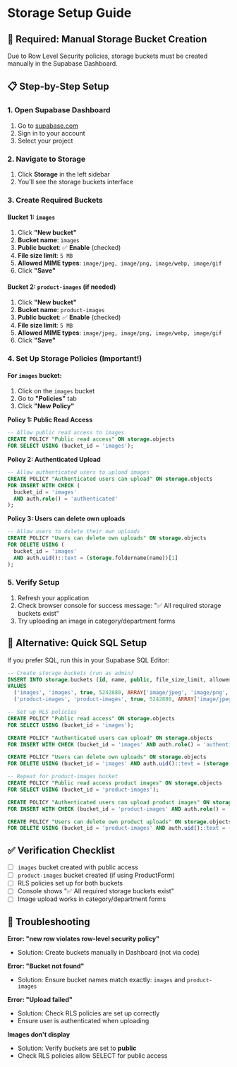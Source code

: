 # Storage Setup Guide

## 🚨 Required: Manual Storage Bucket Creation

Due to Row Level Security policies, storage buckets must be created manually in the Supabase Dashboard.

## 📋 Step-by-Step Setup

### 1. Open Supabase Dashboard
1. Go to [supabase.com](https://supabase.com)
2. Sign in to your account
3. Select your project

### 2. Navigate to Storage
1. Click **Storage** in the left sidebar
2. You'll see the storage buckets interface

### 3. Create Required Buckets

#### Bucket 1: `images`
1. Click **"New bucket"**
2. **Bucket name**: `images`
3. **Public bucket**: ✅ **Enable** (checked)
4. **File size limit**: `5 MB`
5. **Allowed MIME types**: `image/jpeg, image/png, image/webp, image/gif`
6. Click **"Save"**

#### Bucket 2: `product-images` (if needed)
1. Click **"New bucket"**
2. **Bucket name**: `product-images`
3. **Public bucket**: ✅ **Enable** (checked)
4. **File size limit**: `5 MB`
5. **Allowed MIME types**: `image/jpeg, image/png, image/webp, image/gif`
6. Click **"Save"**

### 4. Set Up Storage Policies (Important!)

#### For `images` bucket:
1. Click on the `images` bucket
2. Go to **"Policies"** tab
3. Click **"New Policy"**

**Policy 1: Public Read Access**
```sql
-- Allow public read access to images
CREATE POLICY "Public read access" ON storage.objects
FOR SELECT USING (bucket_id = 'images');
```

**Policy 2: Authenticated Upload**
```sql
-- Allow authenticated users to upload images
CREATE POLICY "Authenticated users can upload" ON storage.objects
FOR INSERT WITH CHECK (
  bucket_id = 'images' 
  AND auth.role() = 'authenticated'
);
```

**Policy 3: Users can delete own uploads**
```sql
-- Allow users to delete their own uploads
CREATE POLICY "Users can delete own uploads" ON storage.objects
FOR DELETE USING (
  bucket_id = 'images' 
  AND auth.uid()::text = (storage.foldername(name))[1]
);
```

### 5. Verify Setup
1. Refresh your application
2. Check browser console for success message: "✅ All required storage buckets exist"
3. Try uploading an image in category/department forms

## 🔧 Alternative: Quick SQL Setup

If you prefer SQL, run this in your Supabase SQL Editor:

```sql
-- Create storage buckets (run as admin)
INSERT INTO storage.buckets (id, name, public, file_size_limit, allowed_mime_types)
VALUES 
  ('images', 'images', true, 5242880, ARRAY['image/jpeg', 'image/png', 'image/webp', 'image/gif']),
  ('product-images', 'product-images', true, 5242880, ARRAY['image/jpeg', 'image/png', 'image/webp', 'image/gif']);

-- Set up RLS policies
CREATE POLICY "Public read access" ON storage.objects
FOR SELECT USING (bucket_id = 'images');

CREATE POLICY "Authenticated users can upload" ON storage.objects
FOR INSERT WITH CHECK (bucket_id = 'images' AND auth.role() = 'authenticated');

CREATE POLICY "Users can delete own uploads" ON storage.objects
FOR DELETE USING (bucket_id = 'images' AND auth.uid()::text = (storage.foldername(name))[1]);

-- Repeat for product-images bucket
CREATE POLICY "Public read access product images" ON storage.objects
FOR SELECT USING (bucket_id = 'product-images');

CREATE POLICY "Authenticated users can upload product images" ON storage.objects
FOR INSERT WITH CHECK (bucket_id = 'product-images' AND auth.role() = 'authenticated');

CREATE POLICY "Users can delete own product uploads" ON storage.objects
FOR DELETE USING (bucket_id = 'product-images' AND auth.uid()::text = (storage.foldername(name))[1]);
```

## ✅ Verification Checklist

- [ ] `images` bucket created with public access
- [ ] `product-images` bucket created (if using ProductForm)
- [ ] RLS policies set up for both buckets
- [ ] Console shows "✅ All required storage buckets exist"
- [ ] Image upload works in category/department forms

## 🚨 Troubleshooting

**Error: "new row violates row-level security policy"**
- Solution: Create buckets manually in Dashboard (not via code)

**Error: "Bucket not found"**
- Solution: Ensure bucket names match exactly: `images` and `product-images`

**Error: "Upload failed"**
- Solution: Check RLS policies are set up correctly
- Ensure user is authenticated when uploading

**Images don't display**
- Solution: Verify buckets are set to **public**
- Check RLS policies allow SELECT for public access
